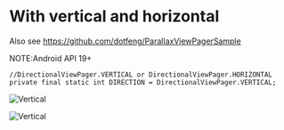 With vertical and horizontal
============================

Also see https://github.com/dotfeng/ParallaxViewPagerSample

NOTE:Android API 19+


	//DirectionalViewPager.VERTICAL or DirectionalViewPager.HORIZONTAL
	private final static int DIRECTION = DirectionalViewPager.VERTICAL;

![Vertical](https://github.com/dotfeng/ParallaxDirectionalViewPager/raw/master/vertical.png)

![Vertical](https://github.com/dotfeng/ParallaxDirectionalViewPager/raw/master/horizontal.png)
